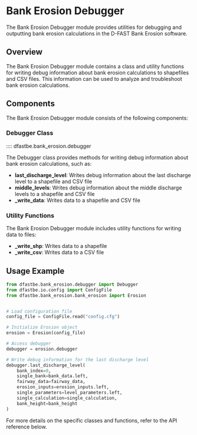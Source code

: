 # Bank Erosion Debugger

The Bank Erosion Debugger module provides utilities for debugging and outputting bank erosion calculations in the D-FAST Bank Erosion software.

## Overview

The Bank Erosion Debugger module contains a class and utility functions for writing debug information about bank erosion calculations to shapefiles and CSV files. This information can be used to analyze and troubleshoot bank erosion calculations.

## Components

The Bank Erosion Debugger module consists of the following components:

### Debugger Class

:::: dfastbe.bank_erosion.debugger

The Debugger class provides methods for writing debug information about bank erosion calculations, such as:

- **last_discharge_level**: Writes debug information about the last discharge level to a shapefile and CSV file
- **middle_levels**: Writes debug information about the middle discharge levels to a shapefile and CSV file
- **_write_data**: Writes data to a shapefile and CSV file

### Utility Functions

The Bank Erosion Debugger module includes utility functions for writing data to files:

- **_write_shp**: Writes data to a shapefile
- **_write_csv**: Writes data to a CSV file

## Usage Example

```python
from dfastbe.bank_erosion.debugger import Debugger
from dfastbe.io.config import ConfigFile
from dfastbe.bank_erosion.bank_erosion import Erosion


# Load configuration file
config_file = ConfigFile.read("config.cfg")

# Initialize Erosion object
erosion = Erosion(config_file)

# Access debugger
debugger = erosion.debugger

# Write debug information for the last discharge level
debugger.last_discharge_level(
    bank_index=0,
    single_bank=bank_data.left,
    fairway_data=fairway_data,
    erosion_inputs=erosion_inputs.left,
    single_parameters=level_parameters.left,
    single_calculation=single_calculation,
    bank_height=bank_height
)
```

For more details on the specific classes and functions, refer to the API reference below.